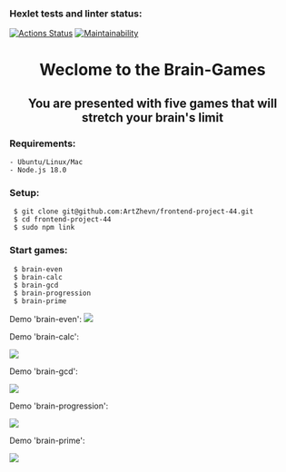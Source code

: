 ### Hexlet tests and linter status:
[![Actions Status](https://github.com/ArtZhevn/frontend-project-44/workflows/hexlet-check/badge.svg)](https://github.com/ArtZhevn/frontend-project-44/actions)
[![Maintainability](https://api.codeclimate.com/v1/badges/3bcef7a2813daf9bbaee/maintainability)](https://codeclimate.com/github/ArtZhevn/frontend-project-44/maintainability)

<h1 align="center">Weclome to the Brain-Games</h1>
<h2 align="center">You are presented with five games that will stretch your brain's limit</h2>

### Requirements:

```
- Ubuntu/Linux/Mac
- Node.js 18.0
```

### Setup:

```
 $ git clone git@github.com:ArtZhevn/frontend-project-44.git
 $ cd frontend-project-44
 $ sudo npm link
```

### Start games:

```
 $ brain-even
 $ brain-calc
 $ brain-gcd
 $ brain-progression
 $ brain-prime
```

Demo 'brain-even':
<a href="https://asciinema.org/a/Vadg81QFvffYeU6jgtxb8XUnl" target="_blank"><img src="https://asciinema.org/a/Vadg81QFvffYeU6jgtxb8XUnl.svg" /></a>
<p>Demo 'brain-calc':</p>
<a href="https://asciinema.org/a/iUq2loF2mAix0Nl1gzfxr3P4W" target="_blank"><img src="https://asciinema.org/a/iUq2loF2mAix0Nl1gzfxr3P4W.svg" /></a>
<p>Demo 'brain-gcd':</p>
<a href="https://asciinema.org/a/9XNzpQGFntmAA3M4ql7tzl0PR" target="_blank"><img src="https://asciinema.org/a/9XNzpQGFntmAA3M4ql7tzl0PR.svg" /></a>
<p>Demo 'brain-progression':</p>
<a href="https://asciinema.org/a/WlqVaY0ad4GFLrWu41Zn0qdbl" target="_blank"><img src="https://asciinema.org/a/WlqVaY0ad4GFLrWu41Zn0qdbl.svg" /></a>
<p>Demo 'brain-prime':</p>
<a href="https://asciinema.org/a/IUHyFY7MlGuRZOpdUo7TbwoQp" target="_blank"><img src="https://asciinema.org/a/IUHyFY7MlGuRZOpdUo7TbwoQp.svg" /></a>
